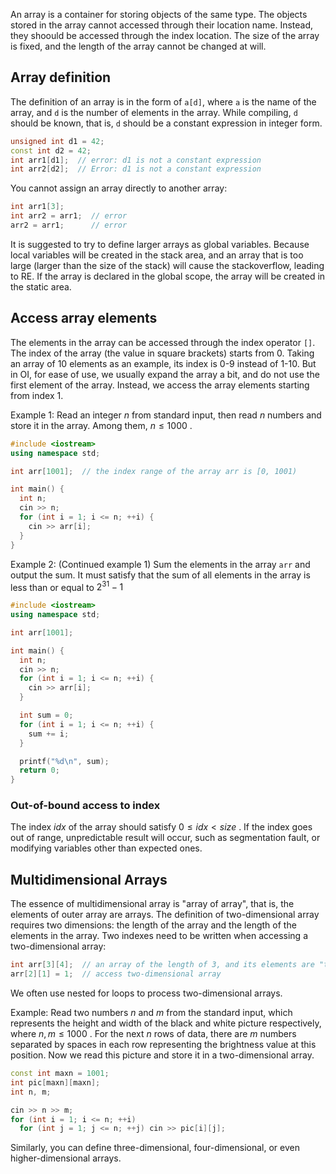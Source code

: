 An array is a container for storing objects of the same type. The objects stored in the array cannot accessed through their location name. Instead, they shoould be accessed through the index location. The size of the array is fixed, and the length of the array cannot be changed at will.

## Array definition

The definition of an array is in the form of `a[d]`, where `a` is the name of the array, and `d` is the number of elements in the array. While compiling, `d` should be known, that is, `d` should be a constant expression in integer form.

```cpp
unsigned int d1 = 42;
const int d2 = 42;
int arr1[d1];  // error: d1 is not a constant expression
int arr2[d2];  // Error: d1 is not a constant expression
```

You cannot assign an array directly to another array:

```cpp
int arr1[3];
int arr2 = arr1;  // error
arr2 = arr1;      // error
```

It is suggested to try to define larger arrays as global variables. Because local variables will be created in the stack area, and an array that is too large (larger than the size of the stack) will cause the stackoverflow, leading to RE. If the array is declared in the global scope, the array will be created in the static area.

## Access array elements

The elements in the array can be accessed through the index operator `[]`. The index of the array (the value in square brackets) starts from 0. Taking an array of 10 elements as an example, its index is 0-9 instead of 1-10. But in OI, for ease of use, we usually expand the array a bit, and do not use the first element of the array. Instead, we access the array elements starting from index 1.

Example 1: Read an integer $n$ from standard input, then read $n$ numbers and store it in the array. Among them, $n\leq 1000$ .

```cpp
#include <iostream>
using namespace std;

int arr[1001];  // the index range of the array arr is [0, 1001)

int main() {
  int n;
  cin >> n;
  for (int i = 1; i <= n; ++i) {
    cin >> arr[i];
  }
}
```

Example 2: (Continued example 1) Sum the elements in the array `arr` and output the sum. It must satisfy that the sum of all elements in the array is less than or equal to $2^{31}-1$

```cpp
#include <iostream>
using namespace std;

int arr[1001];

int main() {
  int n;
  cin >> n;
  for (int i = 1; i <= n; ++i) {
    cin >> arr[i];
  }

  int sum = 0;
  for (int i = 1; i <= n; ++i) {
    sum += i;
  }

  printf("%d\n", sum);
  return 0;
}
```

### Out-of-bound access to index

The index $\mathit{idx}$ of the array should satisfy $0\leq \mathit{idx}< \mathit{size}$ . If the index goes out of range, unpredictable result will occur, such as segmentation fault, or modifying variables other than expected ones.

## Multidimensional Arrays

The essence of multidimensional array is "array of array", that is, the elements of outer array are arrays. The definition of two-dimensional array requires two dimensions: the length of the array and the length of the elements in the array. Two indexes need to be written when accessing a two-dimensional array:

```cpp
int arr[3][4];  // an array of the length of 3, and its elements are "the length of an int that is length of 4
arr[2][1] = 1;  // access two-dimensional array
```

We often use nested for loops to process two-dimensional arrays.

Example: Read two numbers $n$ and $m$ from the standard input, which represents the height and width of the black and white picture respectively, where $n,m\leq 1000$ . For the next $n$ rows of data, there are $m$ numbers separated by spaces in each row representing the brightness value at this position. Now we read this picture and store it in a two-dimensional array.

```cpp
const int maxn = 1001;
int pic[maxn][maxn];
int n, m;

cin >> n >> m;
for (int i = 1; i <= n; ++i)
  for (int j = 1; j <= n; ++j) cin >> pic[i][j];
```

Similarly, you can define three-dimensional, four-dimensional, or even higher-dimensional arrays.
